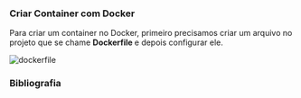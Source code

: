 <h3>Criar Container com Docker</h3>
Para criar um container no Docker, primeiro precisamos criar um arquivo no projeto que se chame <b> Dockerfile </b>e depois configurar ele.

![dockerfile](https://user-images.githubusercontent.com/42754908/142746613-7891ac9c-6213-4b0a-b9ba-334e8e42116b.png)

<h3>Bibliografia </h3>
